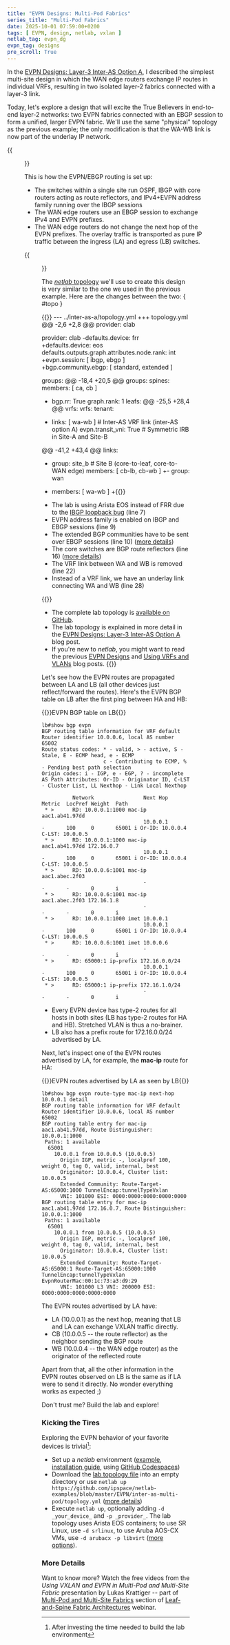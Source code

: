 ```yaml
---
title: "EVPN Designs: Multi-Pod Fabrics"
series_title: "Multi-Pod Fabrics"
date: 2025-10-01 07:59:00+0200
tags: [ EVPN, design, netlab, vxlan ]
netlab_tag: evpn_dg
evpn_tag: designs
pre_scroll: True
---
```

In the [EVPN Designs: Layer-3 Inter-AS Option A](/2025/08/evpn-designs-interas-a/), I described the simplest multi-site design in which the WAN edge routers exchange IP routes in individual VRFs, resulting in two isolated layer-2 fabrics connected with a layer-3 link.

Today, let's explore a design that will excite the True Believers in end-to-end layer-2 networks: two EVPN fabrics connected with an EBGP session to form a unified, larger EVPN fabric. We'll use the same "physical" topology as the previous example; the only modification is that the WA-WB link is now part of the underlay IP network.
<!--more-->
{{<figure src="/2025/08/evpn-inter-as-topology.png" caption="Lab topology">}}

This is how the EVPN/EBGP routing is set up:

* The switches within a single site run OSPF, IBGP with core routers acting as route reflectors, and IPv4+EVPN address family running over the IBGP sessions
* The WAN edge routers use an EBGP session to exchange IPv4 and EVPN prefixes.
* The WAN edge routers do not change the next hop of the EVPN prefixes. The overlay traffic is transported as pure IP traffic between the ingress (LA) and egress (LB) switches.

{{<figure src="/2025/10/evpn-multi-pod-bgp.png" caption="BGP sessions (IBGP sessions are brown, EBGP sessions are red)">}}

The [_netlab_ topology](https://github.com/ipspace/netlab-examples/blob/master/EVPN/inter-as-multi-pod/topology.yml) we'll use to create this design is very similar to the one we used in the previous example. Here are the changes between the two:
{ #topo }

{{<printout>}}
--- ../inter-as-a/topology.yml
+++ topology.yml
@@ -2,6 +2,8 @@ provider: clab

 provider: clab
-defaults.device: frr
+defaults.device: eos
 defaults.outputs.graph.attributes.node.rank: int
+evpn.session: [ ibgp, ebgp ]
+bgp.community.ebgp: [ standard, extended ]

 groups:
@@ -18,4 +20,5 @@ groups:
   spines:
     members: [ ca, cb ]
+    bgp.rr: True
     graph.rank: 1
   leafs:
@@ -25,5 +28,4 @@ vrfs:
 vrfs:
   tenant:
-    links: [ wa-wb ]          # Inter-AS VRF link (inter-AS option A)
     evpn.transit_vni: True    # Symmetric IRB in Site-A and Site-B

@@ -41,2 +43,4 @@ links:
 - group: site_b               # Site B (core-to-leaf, core-to-WAN edge)
   members: [ cb-lb, cb-wb ]
+- group: wan
+  members: [ wa-wb ]
+{{</printout>}}

* The lab is using Arista EOS instead of FRR due to the [IBGP loopback bug](https://blog.ipspace.net/2024/03/frr-ibgp-loopbacks/) (line 7)
* EVPN address family is enabled on IBGP and EBGP sessions (line 9)
* The extended BGP communities have to be sent over EBGP sessions (line 10) ([more details](/2024/10/evpn-designs-ebgp/))
* The core switches are BGP route reflectors (line 16) ([more details](/2024/09/evpn-designs-ibgp-rr/))
* The VRF link between WA and WB is removed (line 22)
* Instead of a VRF link, we have an underlay link connecting WA and WB (line 28)

{{<note info>}}
* The complete lab topology is [available on GitHub](https://github.com/ipspace/netlab-examples/blob/master/EVPN/inter-as-multi-pod/topology.yml).
* The lab topology is explained in more detail in the [EVPN Designs: Layer-3 Inter-AS Option A](/2025/08/evpn-designs-interas-a/#topo) blog post.
* If you're new to _netlab_, you might want to read the previous [EVPN Designs](/tag/evpn/#designs) and [Using VRFs and VLANs](/tag/netlab/#using-vrfs-and-vlans) blog posts.
{{</note>}}

Let's see how the EVPN routes are propagated between LA and LB (all other devices just reflect/forward the routes). Here's the EVPN BGP table on LB after the first ping between HA and HB:

{{<cc>}}EVPN BGP table on LB{{</cc>}}
```
lb#show bgp evpn
BGP routing table information for VRF default
Router identifier 10.0.0.6, local AS number 65002
Route status codes: * - valid, > - active, S - Stale, E - ECMP head, e - ECMP
                    c - Contributing to ECMP, % - Pending best path selection
Origin codes: i - IGP, e - EGP, ? - incomplete
AS Path Attributes: Or-ID - Originator ID, C-LST - Cluster List, LL Nexthop - Link Local Nexthop

          Network                Next Hop              Metric  LocPref Weight  Path
 * >      RD: 10.0.0.1:1000 mac-ip aac1.ab41.97dd
                                 10.0.0.1              -       100     0       65001 i Or-ID: 10.0.0.4 C-LST: 10.0.0.5
 * >      RD: 10.0.0.1:1000 mac-ip aac1.ab41.97dd 172.16.0.7
                                 10.0.0.1              -       100     0       65001 i Or-ID: 10.0.0.4 C-LST: 10.0.0.5
 * >      RD: 10.0.0.6:1001 mac-ip aac1.abec.2f03
                                 -                     -       -       0       i
 * >      RD: 10.0.0.6:1001 mac-ip aac1.abec.2f03 172.16.1.8
                                 -                     -       -       0       i
 * >      RD: 10.0.0.1:1000 imet 10.0.0.1
                                 10.0.0.1              -       100     0       65001 i Or-ID: 10.0.0.4 C-LST: 10.0.0.5
 * >      RD: 10.0.0.6:1001 imet 10.0.0.6
                                 -                     -       -       0       i
 * >      RD: 65000:1 ip-prefix 172.16.0.0/24
                                 10.0.0.1              -       100     0       65001 i Or-ID: 10.0.0.4 C-LST: 10.0.0.5
 * >      RD: 65000:1 ip-prefix 172.16.1.0/24
                                 -                     -       -       0       i
```

* Every EVPN device has type-2 routes for all hosts in both sites (LB has type-2 routes for HA and HB). Stretched VLAN is thus a no-brainer.
* LB also has a prefix route for 172.16.0.0/24 advertised by LA.

Next, let's inspect one of the EVPN routes advertised by LA, for example, the **mac-ip** route for HA:

{{<cc>}}EVPN routes advertised by LA as seen by LB{{</cc>}}
```
lb#show bgp evpn route-type mac-ip next-hop 10.0.0.1 detail
BGP routing table information for VRF default
Router identifier 10.0.0.6, local AS number 65002
BGP routing table entry for mac-ip aac1.ab41.97dd, Route Distinguisher: 10.0.0.1:1000
 Paths: 1 available
  65001
    10.0.0.1 from 10.0.0.5 (10.0.0.5)
      Origin IGP, metric -, localpref 100, weight 0, tag 0, valid, internal, best
      Originator: 10.0.0.4, Cluster list: 10.0.0.5
      Extended Community: Route-Target-AS:65000:1000 TunnelEncap:tunnelTypeVxlan
      VNI: 101000 ESI: 0000:0000:0000:0000:0000
BGP routing table entry for mac-ip aac1.ab41.97dd 172.16.0.7, Route Distinguisher: 10.0.0.1:1000
 Paths: 1 available
  65001
    10.0.0.1 from 10.0.0.5 (10.0.0.5)
      Origin IGP, metric -, localpref 100, weight 0, tag 0, valid, internal, best
      Originator: 10.0.0.4, Cluster list: 10.0.0.5
      Extended Community: Route-Target-AS:65000:1 Route-Target-AS:65000:1000 TunnelEncap:tunnelTypeVxlan EvpnRouterMac:00:1c:73:a3:d9:29
      VNI: 101000 L3 VNI: 200000 ESI: 0000:0000:0000:0000:0000
```

The EVPN routes advertised by LA have:

* LA (10.0.0.1) as the next hop, meaning that LB and LA can exchange VXLAN traffic directly.
* CB (10.0.0.5 -- the route reflector) as the neighbor sending the BGP route
* WB (10.0.0.4 -- the WAN edge router) as the originator of the reflected route

Apart from that, all the other information in the EVPN routes observed on LB is the same as if LA were to send it directly. No wonder everything works as expected ;)

Don't trust me? Build the lab and explore!

### Kicking the Tires

Exploring the EVPN behavior of your favorite devices is trivial[^IST]:

[^IST]: After investing the time needed to build the lab environment

* Set up a _netlab_ environment ([example](https://blog.ipspace.net/2024/04/evpn-designs-vxlan-leaf-spine-fabric/#lab), [installation guide](https://netlab.tools/install/), using [GitHub Codespaces](/2024/07/netlab-examples-codespaces/))
* Download the [lab topology file](https://github.com/ipspace/netlab-examples/blob/master/EVPN/inter-as-multi-pod/topology.yml) into an empty directory or use `netlab up https://github.com/ipspace/netlab-examples/blob/master/EVPN/inter-as-multi-pod/topology.yml` ([more details](/2025/09/netlab-download-url/))
* Execute `netlab up`, optionally adding  `-d _your_device_` and  `-p _provider_`. The lab topology uses Arista EOS containers; to use SR Linux, use `-d srlinux`, to use Aruba AOS-CX VMs, use `-d arubacx -p libvirt` ([more options](https://netlab.tools/module/evpn/)).

### More Details

Want to know more? Watch the free videos from the *Using VXLAN and EVPN in Multi-Pod and Multi-Site Fabric* presentation by Lukas Krattiger -- part of [Multi-Pod and Multi-Site Fabrics](https://my.ipspace.net/bin/list?id=Clos#MULTISITE) section of [Leaf-and-Spine Fabric Architectures](http://www.ipspace.net/Leaf-and-Spine_Fabric_Architectures) webinar.
